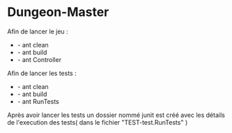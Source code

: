 # Dungeon-Master
Afin de lancer le jeu : 
		
<ul>
    <li>- ant clean </li>
    <li>- ant build </li>
    <li>- ant Controller </li>
</ul>

Afin de lancer les tests :
<ul>
	<li>- ant clean </li>
	<li>- ant build </li>
	<li>- ant RunTests </li>
</ul>

Après avoir lancer les tests un dossier nommé junit est créé avec les détails de l'execution des tests( dans le fichier "TEST-test.RunTests" )
